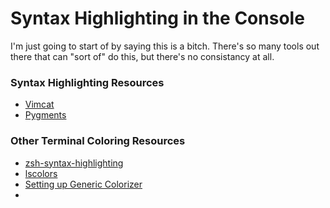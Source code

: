 Syntax Highlighting in the Console
==================================

I'm just going to start of by saying this is a bitch.  There's so many tools out there that can "sort of" do this, but there's no consistancy at all.

### Syntax Highlighting Resources
 - [Vimcat](http://www.vim.org/scripts/script.php?script_id=4325)
 - [Pygments](http://pygments.org/docs/cmdline/)
 

### Other Terminal Coloring Resources
 - [zsh-syntax-highlighting](https://github.com/zsh-users/zsh-syntax-highlighting)
 - [lscolors](http://geoff.greer.fm/lscolors/)
 - [Setting up Generic Colorizer](http://backup.noiseandheat.com/blog/2011/12/os-x-lion-terminal-colours/)
 - 
